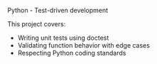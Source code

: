 Python - Test-driven development

This project covers:
- Writing unit tests using doctest
- Validating function behavior with edge cases
- Respecting Python coding standards
